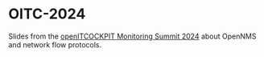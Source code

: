 # OITC-2024

Slides from the [openITCOCKPIT Monitoring Summit 2024](https://it-services.it-novum.com/termine/openitcockpit-monitoring-summit-2024) about OpenNMS and network flow protocols.
